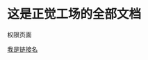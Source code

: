 <!-- TITLE: Home -->
<!-- SUBTITLE: A quick summary of Home -->

# 这是正觉工场的全部文档
权限页面

[我是链接名](http://139.198.12.23:3000/%E6%9C%89%E6%9D%83%E9%99%90%E9%A1%B5%E9%9D%A2, "我是标题")
